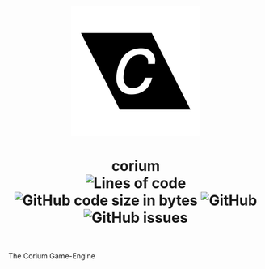 <p align="center">     <img src="res/logo.png" width="256"/>    </p>

<h1 align="center">corium</br>
    <img alt="Lines of code" src="https://img.shields.io/tokei/lines/github/corium-engine/corium?label=lines&style=flat-square&labelColor=ffffff&color=000000">
    <img alt="GitHub code size in bytes" src="https://img.shields.io/github/languages/code-size/corium-engine/corium?label=size&style=flat-square&labelColor=ffffff&color=000000">
    <img alt="GitHub" src="https://img.shields.io/github/license/corium-engine/corium?style=flat-square&labelColor=ffffff&color=000000">
    <img alt="GitHub issues" src="https://img.shields.io/github/issues/corium-engine/corium?style=flat-square&labelColor=ffffff&color=000000">
</h1> </br>

The Corium Game-Engine

